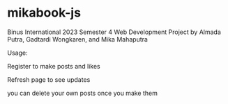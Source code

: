 # mikabook-js
Binus International 2023 Semester 4 Web Development Project by Almada Putra, Gadtardi Wongkaren, and Mika Mahaputra

Usage:

Register to make posts and likes

Refresh page to see updates

you can delete your own posts once you make them

